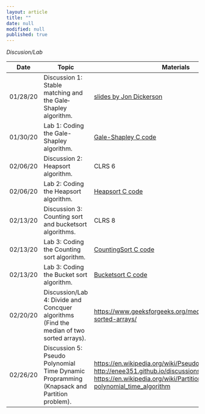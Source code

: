 ```yaml
---
layout: article
title: ""
date: null
modified: null
published: true
---
```


*Discusion/Lab*

Date | Topic | Materials |
-----|---------| --------------------|
01/28/20 | Discussion 1: Stable matching and the Gale‐Shapley algorithm.  |  [slides by Jon Dickerson](http://www.cs.cmu.edu/~arielpro/15896s16/slides/896s16-16.pdf) |
01/30/20 | Lab 1: Coding the Gale-Shapley algorithm.  | [Gale-Shapley C code](https://medium.com/@lsc830621/algorithm-stable-matching-problem-implementation-using-c-b40c6c6fc71a) |
02/06/20 | Discussion 2: Heapsort algorithm.  |  CLRS 6
02/06/20 | Lab 2: Coding the Heapsort algorithm.  | [Heapsort C code](http://enee351.github.io/discussions/heapsort.c) |
02/13/20 | Discussion 3: Counting sort and bucketsort algorithms.  |  CLRS 8
02/13/20 | Lab 3: Coding the Counting sort algorithm.  | [CountingSort C code](http://enee351.github.io/discussions/countingsort.c) |
02/13/20 | Lab 3: Coding the Bucket sort algorithm.  | [Bucketsort C code](http://enee351.github.io/discussions/bucketsort.cpp) |
02/20/20 | Discussion/Lab 4: Divide and Concquer algorithms (Find the median of two sorted arrays).  |  https://www.geeksforgeeks.org/median-of-two-sorted-arrays/
02/26/20 | Discussion 5: Pseudo Polynomial Time Dynamic Propramming (Knapsack and Partition problem).  | https://en.wikipedia.org/wiki/Pseudo-polynomial_time http://enee351.github.io/discussions/dp-knapsack.pdf https://en.wikipedia.org/wiki/Partition_problem#Pseudo-polynomial_time_algorithm
